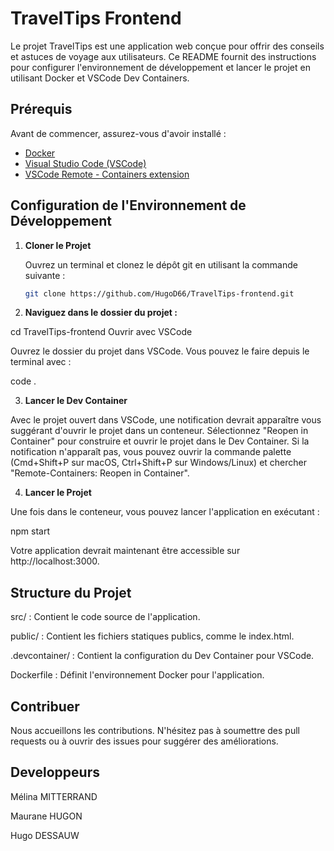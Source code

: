 # TravelTips Frontend

Le projet TravelTips est une application web conçue pour offrir des conseils et astuces de voyage aux utilisateurs. Ce README fournit des instructions pour configurer l'environnement de développement et lancer le projet en utilisant Docker et VSCode Dev Containers.

## Prérequis

Avant de commencer, assurez-vous d'avoir installé :

- [Docker](https://docs.docker.com/get-docker/)
- [Visual Studio Code (VSCode)](https://code.visualstudio.com/)
- [VSCode Remote - Containers extension](https://marketplace.visualstudio.com/items?itemName=ms-vscode-remote.remote-containers)

## Configuration de l'Environnement de Développement

1. **Cloner le Projet**

   Ouvrez un terminal et clonez le dépôt git en utilisant la commande suivante :

   ```bash
   git clone https://github.com/HugoD66/TravelTips-frontend.git

   ```

2. **Naviguez dans le dossier du projet :**

cd TravelTips-frontend
Ouvrir avec VSCode

Ouvrez le dossier du projet dans VSCode. Vous pouvez le faire depuis le terminal avec :

code .

3. **Lancer le Dev Container**

Avec le projet ouvert dans VSCode, une notification devrait apparaître vous suggérant d'ouvrir le projet dans un conteneur. Sélectionnez "Reopen in Container" pour construire et ouvrir le projet dans le Dev Container. Si la notification n'apparaît pas, vous pouvez ouvrir la commande palette (Cmd+Shift+P sur macOS, Ctrl+Shift+P sur Windows/Linux) et chercher "Remote-Containers: Reopen in Container".

4. **Lancer le Projet**

Une fois dans le conteneur, vous pouvez lancer l'application en exécutant :

npm start

Votre application devrait maintenant être accessible sur http://localhost:3000.

## Structure du Projet

src/ : Contient le code source de l'application.

public/ : Contient les fichiers statiques publics, comme le index.html.

.devcontainer/ : Contient la configuration du Dev Container pour VSCode.

Dockerfile : Définit l'environnement Docker pour l'application.

## Contribuer

Nous accueillons les contributions. N'hésitez pas à soumettre des pull requests ou à ouvrir des issues pour suggérer des améliorations.

## Developpeurs

Mélina MITTERRAND

Maurane HUGON

Hugo DESSAUW
